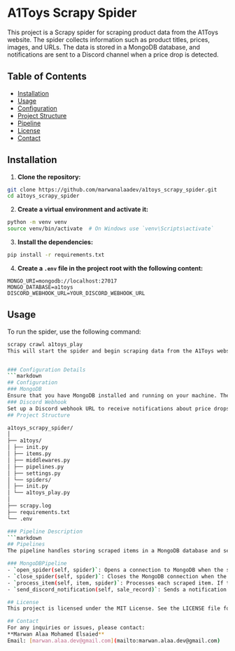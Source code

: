 # A1Toys Scrapy Spider

This project is a Scrapy spider for scraping product data from the A1Toys website. The spider collects information such as product titles, prices, images, and URLs. The data is stored in a MongoDB database, and notifications are sent to a Discord channel when a price drop is detected.

## Table of Contents
- [Installation](#installation)
- [Usage](#usage)
- [Configuration](#configuration)
- [Project Structure](#project-structure)
- [Pipeline](#pipeline)
- [License](#license)
- [Contact](#contact)

## Installation

1. **Clone the repository:**

```sh
git clone https://github.com/marwanalaadev/a1toys_scrapy_spider.git
cd a1toys_scrapy_spider
```

2. **Create a virtual environment and activate it:**

```sh
python -m venv venv
source venv/bin/activate  # On Windows use `venv\Scripts\activate`
```

3. **Install the dependencies:**

```sh
pip install -r requirements.txt
```

4. **Create a `.env` file in the project root with the following content:**

```env
MONGO_URI=mongodb://localhost:27017
MONGO_DATABASE=a1toys
DISCORD_WEBHOOK_URL=YOUR_DISCORD_WEBHOOK_URL
```

## Usage

To run the spider, use the following command:

```sh
scrapy crawl a1toys_play
This will start the spider and begin scraping data from the A1Toys website. The scraped data will be stored in the MongoDB database specified in the .env file.


### Configuration Details
```markdown
## Configuration
### MongoDB
Ensure that you have MongoDB installed and running on your machine. The default configuration expects MongoDB to be accessible at mongodb://localhost:27017.
### Discord Webhook
Set up a Discord webhook URL to receive notifications about price drops. Replace YOUR_DISCORD_WEBHOOK_URL in the .env file with your actual webhook URL.
## Project Structure

a1toys_scrapy_spider/
│
├── a1toys/
│ ├── init.py
│ ├── items.py
│ ├── middlewares.py
│ ├── pipelines.py
│ ├── settings.py
│ └── spiders/
│ ├── init.py
│ └── a1toys_play.py
│
├── scrapy.log
├── requirements.txt
└── .env

### Pipeline Description
```markdown
## Pipelines
The pipeline handles storing scraped items in a MongoDB database and sending notifications to a Discord channel when a price drop is detected.

### MongoDBPipeline
- `open_spider(self, spider)`: Opens a connection to MongoDB when the spider starts.
- `close_spider(self, spider)`: Closes the MongoDB connection when the spider stops.
- `process_item(self, item, spider)`: Processes each scraped item. If the product already exists in the database and the price has changed, it updates the price and records the price drop. Otherwise, it inserts the new product.
- `send_discord_notification(self, sale_record)`: Sends a notification to the specified Discord channel about the price drop.

## License
This project is licensed under the MIT License. See the LICENSE file for details.

## Contact
For any inquiries or issues, please contact:
**Marwan Alaa Mohamed Elsaied**  
Email: [marwan.alaa.dev@gmail.com](mailto:marwan.alaa.dev@gmail.com)


